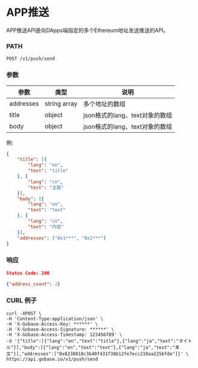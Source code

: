 # APP推送

APP推送API是向DApps端指定的多个Ethereum地址发送推送的API。

### PATH
```
POST /v1/push/send
```

### 参数

|  参数         |  类型            | 说明                               |
| ------------ | ---------------- | --------------------------------- |
|  addresses   |  string array    | 多个地址的数组                      |
|  title       |  object          | json格式的lang、text对象的数组       |
|  body        |  object          | json格式的lang、text对象的数组       |

例:
```json
{
	"title": [{
		"lang": "en",
		"text": "title"
	}, {
		"lang": "cn",
		"text": "主题"
	}],
	"body": [{
		"lang": "en",
		"text": "text"
	}, {
		"lang": "cn",
		"text": "内容"
	}],
	"addresses": ["0x1***", "0x2***"]
}
```

### 响应
```json
Status Code: 200

{"address_count": 2}
```

### CURL 例子
```
curl -XPOST \
-H 'Content-Type:application/json' \
-H 'X-Gobase-Access-Key: ******' \
-H 'X-Gobase-Access-Signature: ******' \
-H 'X-Gobase-Access-Timestamp: 123456789' \
-d '{"title":[{"lang":"en","text":"title"},{"lang":"ja","text":"タイトル"}],"body":[{"lang":"en","text":"text"},{"lang":"ja","text":"本文"}],"addresses":["0x8238818c3b40f431f38b12fe7ecc210aa2256fde"]}' \
https://api.gobase.io/v1/push/send
```
